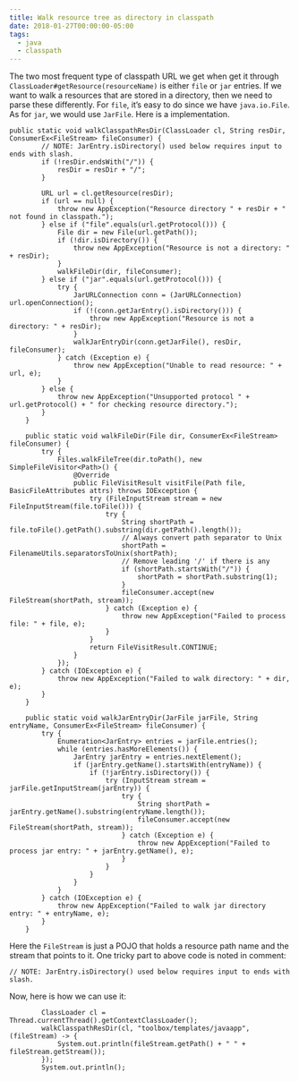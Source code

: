 ```yaml
---
title: Walk resource tree as directory in classpath
date: 2018-01-27T00:00:00-05:00
tags:
  - java
  - classpath
---
```


The two most frequent type of classpath URL we get when get it through
`ClassLoader#getResource(resourceName)` is either `file` or `jar`
entries. If we want to walk a resources that are stored in a directory,
then we need to parse these differently. For `file`, it’s easy to do
since we have `java.io.File`. As for `jar`, we would use `JarFile`. Here
is a implementation.

    public static void walkClasspathResDir(ClassLoader cl, String resDir, ConsumerEx<FileStream> fileConsumer) {
            // NOTE: JarEntry.isDirectory() used below requires input to ends with slash.
            if (!resDir.endsWith("/")) {
                resDir = resDir + "/";
            }

            URL url = cl.getResource(resDir);
            if (url == null) {
                throw new AppException("Resource directory " + resDir + " not found in classpath.");
            } else if ("file".equals(url.getProtocol())) {
                File dir = new File(url.getPath());
                if (!dir.isDirectory()) {
                    throw new AppException("Resource is not a directory: " + resDir);
                }
                walkFileDir(dir, fileConsumer);
            } else if ("jar".equals(url.getProtocol())) {
                try {
                    JarURLConnection conn = (JarURLConnection) url.openConnection();
                    if (!(conn.getJarEntry().isDirectory())) {
                        throw new AppException("Resource is not a directory: " + resDir);
                    }
                    walkJarEntryDir(conn.getJarFile(), resDir, fileConsumer);
                } catch (Exception e) {
                    throw new AppException("Unable to read resource: " + url, e);
                }
            } else {
                throw new AppException("Unsupported protocol " + url.getProtocol() + " for checking resource directory.");
            }
        }

        public static void walkFileDir(File dir, ConsumerEx<FileStream> fileConsumer) {
            try {
                Files.walkFileTree(dir.toPath(), new SimpleFileVisitor<Path>() {
                    @Override
                    public FileVisitResult visitFile(Path file, BasicFileAttributes attrs) throws IOException {
                        try (FileInputStream stream = new FileInputStream(file.toFile())) {
                            try {
                                String shortPath = file.toFile().getPath().substring(dir.getPath().length());
                                // Always convert path separator to Unix
                                shortPath = FilenameUtils.separatorsToUnix(shortPath);
                                // Remove leading '/' if there is any
                                if (shortPath.startsWith("/")) {
                                    shortPath = shortPath.substring(1);
                                }
                                fileConsumer.accept(new FileStream(shortPath, stream));
                            } catch (Exception e) {
                                throw new AppException("Failed to process file: " + file, e);
                            }
                        }
                        return FileVisitResult.CONTINUE;
                    }
                });
            } catch (IOException e) {
                throw new AppException("Failed to walk directory: " + dir, e);
            }
        }

        public static void walkJarEntryDir(JarFile jarFile, String entryName, ConsumerEx<FileStream> fileConsumer) {
            try {
                Enumeration<JarEntry> entries = jarFile.entries();
                while (entries.hasMoreElements()) {
                    JarEntry jarEntry = entries.nextElement();
                    if (jarEntry.getName().startsWith(entryName)) {
                        if (!jarEntry.isDirectory()) {
                            try (InputStream stream = jarFile.getInputStream(jarEntry)) {
                                try {
                                    String shortPath = jarEntry.getName().substring(entryName.length());
                                    fileConsumer.accept(new FileStream(shortPath, stream));
                                } catch (Exception e) {
                                    throw new AppException("Failed to process jar entry: " + jarEntry.getName(), e);
                                }
                            }
                        }
                    }
                }
            } catch (IOException e) {
                throw new AppException("Failed to walk jar directory entry: " + entryName, e);
            }
        }

Here the `FileStream` is just a POJO that holds a resource path name and
the stream that points to it. One tricky part to above code is noted in
comment:

    // NOTE: JarEntry.isDirectory() used below requires input to ends with slash.

Now, here is how we can use it:

            ClassLoader cl = Thread.currentThread().getContextClassLoader();
            walkClasspathResDir(cl, "toolbox/templates/javaapp", (fileStream) -> {
                System.out.println(fileStream.getPath() + " " + fileStream.getStream());
            });
            System.out.println();
